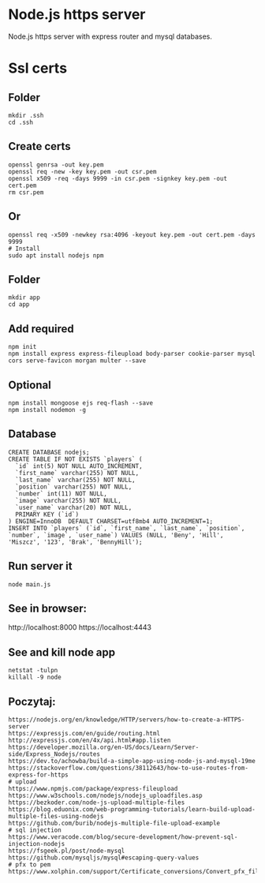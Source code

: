# Node.js https server
Node.js https server with express router and mysql databases.

# Ssl certs

## Folder
```
mkdir .ssh
cd .ssh
```

## Create certs
```
openssl genrsa -out key.pem
openssl req -new -key key.pem -out csr.pem
openssl x509 -req -days 9999 -in csr.pem -signkey key.pem -out cert.pem
rm csr.pem
```

## Or
```
openssl req -x509 -newkey rsa:4096 -keyout key.pem -out cert.pem -days 9999
# Install
sudo apt install nodejs npm
```

## Folder
```
mkdir app
cd app
```

## Add required
```
npm init
npm install express express-fileupload body-parser cookie-parser mysql cors serve-favicon morgan multer --save
```

## Optional
```
npm install mongoose ejs req-flash --save
npm install nodemon -g
```

## Database
```
CREATE DATABASE nodejs;
CREATE TABLE IF NOT EXISTS `players` (
  `id` int(5) NOT NULL AUTO_INCREMENT,
  `first_name` varchar(255) NOT NULL,
  `last_name` varchar(255) NOT NULL,
  `position` varchar(255) NOT NULL,
  `number` int(11) NOT NULL,
  `image` varchar(255) NOT NULL,
  `user_name` varchar(20) NOT NULL,
  PRIMARY KEY (`id`)
) ENGINE=InnoDB  DEFAULT CHARSET=utf8mb4 AUTO_INCREMENT=1;
INSERT INTO `players` (`id`, `first_name`, `last_name`, `position`, `number`, `image`, `user_name`) VALUES (NULL, 'Beny', 'Hill', 'Miszcz', '123', 'Brak', 'BennyHill');
```

## Run server it
```
node main.js
```

## See in browser:
http://localhost:8000
https://localhost:4443

## See and kill node app
```
netstat -tulpn
killall -9 node
```

## Poczytaj:
```
https://nodejs.org/en/knowledge/HTTP/servers/how-to-create-a-HTTPS-server
https://expressjs.com/en/guide/routing.html
http://expressjs.com/en/4x/api.html#app.listen
https://developer.mozilla.org/en-US/docs/Learn/Server-side/Express_Nodejs/routes
https://dev.to/achowba/build-a-simple-app-using-node-js-and-mysql-19me
https://stackoverflow.com/questions/38112643/how-to-use-routes-from-express-for-https
# upload
https://www.npmjs.com/package/express-fileupload
https://www.w3schools.com/nodejs/nodejs_uploadfiles.asp
https://bezkoder.com/node-js-upload-multiple-files
https://blog.eduonix.com/web-programming-tutorials/learn-build-upload-multiple-files-using-nodejs
https://github.com/burib/nodejs-multiple-file-upload-example
# sql injection
https://www.veracode.com/blog/secure-development/how-prevent-sql-injection-nodejs
https://fsgeek.pl/post/node-mysql
https://github.com/mysqljs/mysql#escaping-query-values
# pfx to pem
https://www.xolphin.com/support/Certificate_conversions/Convert_pfx_file_to_pem_file
```
